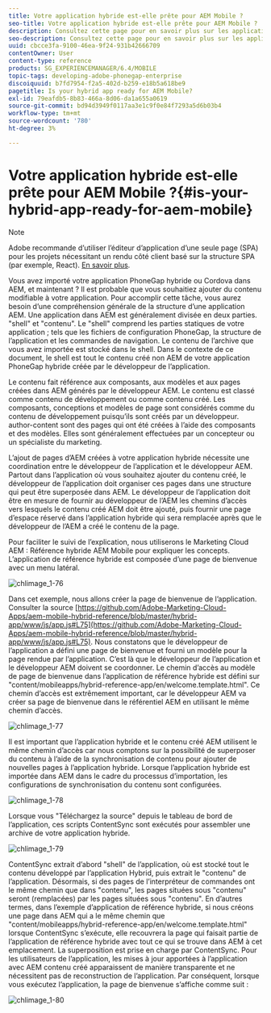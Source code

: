 ```yaml
---
title: Votre application hybride est-elle prête pour AEM Mobile ?
seo-title: Votre application hybride est-elle prête pour AEM Mobile ?
description: Consultez cette page pour en savoir plus sur les applications hrybrid. Une application dans AEM est généralement divisée en deux parties. Le "shell" et le "contenu" et cette page fournissent des informations supplémentaires sur ces sujets.
seo-description: Consultez cette page pour en savoir plus sur les applications hrybrid. Une application dans AEM est généralement divisée en deux parties. Le "shell" et le "contenu" et cette page fournissent des informations supplémentaires sur ces sujets.
uuid: cbcce3fa-9100-46ea-9f24-931b42666709
contentOwner: User
content-type: reference
products: SG_EXPERIENCEMANAGER/6.4/MOBILE
topic-tags: developing-adobe-phonegap-enterprise
discoiquuid: b7fd7954-f2a5-402d-b259-e18b5a618be9
pagetitle: Is your hybrid app ready for AEM Mobile?
exl-id: 79eafdb5-8b83-466a-8d06-da1a655a0619
source-git-commit: bd94d3949f0117aa3e1c9f0e84f7293a5d6b03b4
workflow-type: tm+mt
source-wordcount: '780'
ht-degree: 3%

---
```


# Votre application hybride est-elle prête pour AEM Mobile ?{#is-your-hybrid-app-ready-for-aem-mobile}

>[!NOTE]
>
>Adobe recommande d’utiliser l’éditeur d’application d’une seule page (SPA) pour les projets nécessitant un rendu côté client basé sur la structure SPA (par exemple, React). [En savoir plus](/help/sites-developing/spa-overview.md).

Vous avez importé votre application PhoneGap hybride ou Cordova dans AEM, et maintenant ? Il est probable que vous souhaitiez ajouter du contenu modifiable à votre application. Pour accomplir cette tâche, vous aurez besoin d’une compréhension générale de la structure d’une application AEM. Une application dans AEM est généralement divisée en deux parties. &quot;shell&quot; et &quot;contenu&quot;. Le &quot;shell&quot; comprend les parties statiques de votre application ; tels que les fichiers de configuration PhoneGap, la structure de l’application et les commandes de navigation. Le contenu de l’archive que vous avez importée est stocké dans le shell. Dans le contexte de ce document, le shell est tout le contenu créé non AEM de votre application PhoneGap hybride créée par le développeur de l’application.

Le contenu fait référence aux composants, aux modèles et aux pages créées dans AEM générés par le développeur AEM. Le contenu est classé comme contenu de développement ou comme contenu créé. Les composants, conceptions et modèles de page sont considérés comme du contenu de développement puisqu’ils sont créés par un développeur. author-content sont des pages qui ont été créées à l’aide des composants et des modèles. Elles sont généralement effectuées par un concepteur ou un spécialiste du marketing.

L’ajout de pages d’AEM créées à votre application hybride nécessite une coordination entre le développeur de l’application et le développeur AEM. Partout dans l’application où vous souhaitez ajouter du contenu créé, le développeur de l’application doit organiser ces pages dans une structure qui peut être superposée dans AEM. Le développeur de l’application doit être en mesure de fournir au développeur de l’AEM les chemins d’accès vers lesquels le contenu créé AEM doit être ajouté, puis fournir une page d’espace réservé dans l’application hybride qui sera remplacée après que le développeur de l’AEM a créé le contenu de la page.

Pour faciliter le suivi de l’explication, nous utiliserons le Marketing Cloud AEM : Référence hybride AEM Mobile pour expliquer les concepts. L’application de référence hybride est composée d’une page de bienvenue avec un menu latéral.

![chlimage_1-76](assets/chlimage_1-76.png)

Dans cet exemple, nous allons créer la page de bienvenue de l’application. Consulter la source [https://github.com/Adobe-Marketing-Cloud-Apps/aem-mobile-hybrid-reference/blob/master/hybrid-app/www/js/app.js#L75](https://github.com/Adobe-Marketing-Cloud-Apps/aem-mobile-hybrid-reference/blob/master/hybrid-app/www/js/app.js#L75). Nous constatons que le développeur de l’application a défini une page de bienvenue et fourni un modèle pour la page rendue par l’application. C’est là que le développeur de l’application et le développeur AEM doivent se coordonner. Le chemin d’accès au modèle de page de bienvenue dans l’application de référence hybride est défini sur &quot;content/mobileapps/hybrid-reference-app/en/welcome.template.html&quot;. Ce chemin d’accès est extrêmement important, car le développeur AEM va créer sa page de bienvenue dans le référentiel AEM en utilisant le même chemin d’accès.

![chlimage_1-77](assets/chlimage_1-77.png)

Il est important que l’application hybride et le contenu créé AEM utilisent le même chemin d’accès car nous comptons sur la possibilité de superposer du contenu à l’aide de la synchronisation de contenu pour ajouter de nouvelles pages à l’application hybride. Lorsque l’application hybride est importée dans AEM dans le cadre du processus d’importation, les configurations de synchronisation du contenu sont configurées.

![chlimage_1-78](assets/chlimage_1-78.png)

Lorsque vous &quot;Téléchargez la source&quot; depuis le tableau de bord de l’application, ces scripts ContentSync sont exécutés pour assembler une archive de votre application hybride.

![chlimage_1-79](assets/chlimage_1-79.png)

ContentSync extrait d’abord &quot;shell&quot; de l’application, où est stocké tout le contenu développé par l’application Hybrid, puis extrait le &quot;contenu&quot; de l’application. Désormais, si des pages de l’interpréteur de commandes ont le même chemin que dans &quot;contenu&quot;, les pages situées sous &quot;contenu&quot; seront (remplacées) par les pages situées sous &quot;contenu&quot;. En d’autres termes, dans l’exemple d’application de référence hybride, si nous créons une page dans AEM qui a le même chemin que &quot;content/mobileapps/hybrid-reference-app/en/welcome.template.html&quot; lorsque ContentSync s’exécute, elle recouvrera la page qui faisait partie de l’application de référence hybride avec tout ce qui se trouve dans AEM à cet emplacement. La superposition est prise en charge par ContentSync. Pour les utilisateurs de l’application, les mises à jour apportées à l’application avec AEM contenu créé apparaissent de manière transparente et ne nécessitent pas de reconstruction de l’application. Par conséquent, lorsque vous exécutez l’application, la page de bienvenue s’affiche comme suit :

![chlimage_1-80](assets/chlimage_1-80.png)
